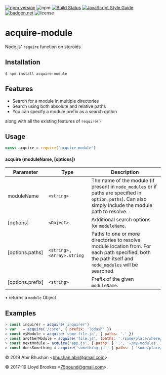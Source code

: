 [![npm version](https://badge.fury.io/js/acquire-module.svg)](https://badge.fury.io/js/acquire-module)
![npm](https://img.shields.io/npm/dt/acquire-module)
[![Build Status](https://travis-ci.org/abircb/acquire-module.svg?branch=master)](https://travis-ci.org/abircb/acquire-module)
[![JavaScript Style Guide](https://img.shields.io/badge/code_style-standard-brightgreen.svg)](https://standardjs.com)
[![badgen.net](https://badgen.net/badge/libraries/io/blue)](https://libraries.io/github/abircb/acquire-module)
![license](https://img.shields.io/npm/l/acquire-module)

# acquire-module
Node.js' `require` function on steroids

## Installation

```cli
$ npm install acquire-module
```

## Features
<ul>
  <li>Search for a module in multiple directories</li>
  <li>Search using both absolute and relative paths</li>
  <li>You can specify a module prefix as a search option</li>
</ul>

along with all the existing features of `require()`

## Usage

```js
const acquire = require('acquire-module')
```

#### acquire (moduleName, [options])

| Parameter | Type | Description |
| --- | --- | --- |
| moduleName | `<string>` | The name of the module (if present in `node_modules` or if paths are specified in `option.paths`). Can also simply include the module path to resolve. |
| [options] | `<Object>`| Additional search options for `moduleName`.|
| [options.paths] | `<string>` , `<Array>.string`| Paths to one or more directories to resolve module location from. For each path specified, both the path itself and `node_modules` will be searched.|
| [options.prefix] | `<string>`| Prefix of the given `moduleName`.|

• returns a `module` Object

## Examples
``` js
> const inquirer = acquire('inquirer')
> var _ = acquire('/core', { prefix: 'lodash' })
> const myModule = acquire('some-file.js', { paths: '.' })
> const anotherModule = acquire('file.js', {paths: './some/place/where/file/exists', prefix: 'some' })
> const nextModule = acquire('app.js', { paths: [ '.', '~/my-modules' ] })
> const doesSomething = acquire('something.js', { paths: [ 'some/place/unsure/where/file/is', '~/my-modules' , '.'] })

```

&copy; 2019 Abir Bhushan \<bhushan.abir@gmail.com\>.

&copy; 2017-19 Lloyd Brookes \<75pound@gmail.com\>.  

